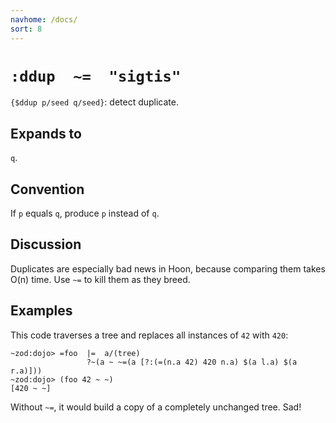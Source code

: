 ```yaml
---
navhome: /docs/
sort: 8
---
```


# `:ddup  ~=  "sigtis"` 

`{$ddup p/seed q/seed}`: detect duplicate.

## Expands to

`q`.

## Convention

If `p` equals `q`, produce `p` instead of `q`.

## Discussion

Duplicates are especially bad news in Hoon, because comparing them
takes O(n) time.  Use `~=` to kill them as they breed.

## Examples

This code traverses a tree and replaces all instances of `42` with
`420`:

```
~zod:dojo> =foo  |=  a/(tree) 
                 ?~(a ~ ~=(a [?:(=(n.a 42) 420 n.a) $(a l.a) $(a r.a)]))
~zod:dojo> (foo 42 ~ ~)
[420 ~ ~]
```

Without `~=`, it would build a copy of a completely unchanged tree.  Sad!
